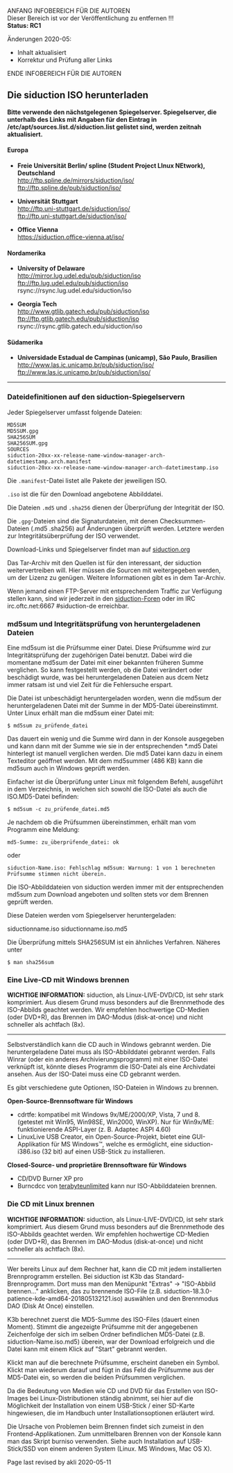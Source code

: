 ANFANG   INFOBEREICH FÜR DIE AUTOREN  
Dieser Bereich ist vor der Veröffentlichung zu entfernen !!!  
**Status: RC1**

Änderungen 2020-05:
+ Inhalt aktualisiert
+ Korrektur und Prüfung aller Links

ENDE   INFOBEREICH FÜR DIE AUTOREN

<div class="divider" id="download-siduction">

## Die siduction ISO herunterladen

**Bitte verwende den nächstgelegenen Spiegelserver. Spiegelserver, die unterhalb des Links mit Angaben für den Eintrag in /etc/apt/sources.list.d/siduction.list gelistet sind, werden zeitnah aktualisiert.**  

#### Europa

+ **Freie Universität Berlin/ spline (Student Project LInux NEtwork), Deutschland**  
    http://ftp.spline.de/mirrors/siduction/iso/  
    ftp://ftp.spline.de/pub/siduction/iso/

+ **Universität Stuttgart**  
    http://ftp.uni-stuttgart.de/siduction/iso/  
    ftp://ftp.uni-stuttgart.de/siduction/iso/  

+ **Office Vienna**  
    https://siduction.office-vienna.at/iso/

#### Nordamerika

+ **University of Delaware**  
    http://mirror.lug.udel.edu/pub/siduction/iso  
    ftp://ftp.lug.udel.edu/pub/siduction/iso  
    rsync://rsync.lug.udel.edu/siduction/iso  

+ **Georgia Tech**  
    http://www.gtlib.gatech.edu/pub/siduction/iso  
    ftp://ftp.gtlib.gatech.edu/pub/siduction/iso  
    rsync://rsync.gtlib.gatech.edu/siduction/iso  

#### Südamerika

+ **Universidade Estadual de Campinas (unicamp), São Paulo, Brasilien**  
    http://www.las.ic.unicamp.br/pub/siduction/iso/  
    ftp://www.las.ic.unicamp.br/pub/siduction/iso/  

-----

### Dateidefinitionen auf den siduction-Spiegelservern

Jeder Spiegelserver umfasst folgende Dateien:

    MD5SUM  
    MD5SUM.gpg  
    SHA256SUM  
    SHA256SUM.gpg  
    SOURCES  
    siduction-20xx-xx-release-name-window-manager-arch-datetimestamp.arch.manifest  
    siduction-20xx-xx-release-name-window-manager-arch-datetimestamp.iso  


Die `.manifest`-Datei listet alle Pakete der jeweiligen ISO.

`.iso` ist die für den Download angebotene Abbilddatei.

Die Dateien `.md5` und `.sha256` dienen der Überprüfung der Integrität der ISO.

Die `.gpg`-Dateien sind die Signaturdateien, mit denen Checksummen-Dateien (.md5 .sha256) auf Änderungen überprüft werden. Letztere werden zur Integritätsüberprüfung der ISO verwendet.

Download-Links und Spiegelserver findet man auf [siduction.org](https://forum.siduction.org/index.php?page=7)

Das Tar-Archiv mit den Quellen ist für den interessant, der siduction weitervertreiben will. Hier müssen die Sourcen mit weitergegeben werden, um der Lizenz zu genügen. Weitere Informationen gibt es in dem Tar-Archiv.

Wenn jemand einen FTP-Server mit entsprechendem Traffic zur Verfügung stellen kann, sind wir jederzeit in den [siduction-Foren](https://siduction.org) oder im IRC irc.oftc.net:6667 #siduction-de erreichbar. 

### md5sum und Integritätsprüfung von heruntergeladenen Dateien

Eine md5sum ist die Prüfsumme einer Datei. Diese Prüfsumme wird zur Integritätsprüfung der zugehörigen Datei benutzt. Dabei wird die momentane md5sum der Datei mit einer bekannten früheren Summe verglichen. So kann festgestellt werden, ob die Datei verändert oder beschädigt wurde, was bei heruntergeladenen Dateien aus dcem Netz immer ratsam ist und viel Zeit für die Fehlersuche erspart.

Die Datei ist unbeschädigt heruntergeladen worden, wenn die md5sum der heruntergeladenen Datei mit der Summe in der MD5-Datei übereinstimmt. Unter Linux erhält man die md5sum einer Datei mit:

    $ md5sum zu_prüfende_datei

Das dauert ein wenig und die Summe wird dann in der Konsole ausgegeben und kann dann mit der Summe wie sie in der entsprechenden *.md5 Datei hinterlegt ist manuell verglichen werden. Die md5 Datei kann dazu in einem Texteditor geöffnet werden. Mit dem md5summer (486 KB) kann die md5sum auch in Windows geprüft werden.

Einfacher ist die Überprüfung unter Linux mit folgendem Befehl, ausgeführt in dem Verzeichnis, in welchen sich sowohl die ISO-Datei als auch die ISO.MD5-Datei befinden:

    $ md5sum -c zu_prüfende_datei.md5

Je nachdem ob die Prüfsummen übereinstimmen, erhält man vom Programm eine Meldung:

    md5-Summe: zu_überprüfende_datei: ok

oder

    siduction-Name.iso: Fehlschlag md5sum: Warnung: 1 von 1 berechneten Prüfsumme stimmen nicht überein.

Die ISO-Abbilddateien von siduction werden immer mit der entsprechenden md5sum zum Download angeboten und sollten stets vor dem Brennen geprüft werden.

Diese Dateien werden vom Spiegelserver heruntergeladen:

siductionname.iso
siductionname.iso.md5

Die Überprüfung mittels SHA256SUM ist ein ähnliches Verfahren. Näheres unter

    $ man sha256sum

### Eine Live-CD mit Windows brennen ###

**<warning>WICHTIGE INFORMATION:</warning>**
<warning>
siduction, als Linux-LIVE-DVD/CD, ist sehr stark komprimiert. Aus diesem Grund muss besonders auf die Brennmethode des ISO-Abbilds geachtet werden. Wir empfehlen hochwertige CD-Medien (oder DVD+R), das Brennen im DAO-Modus (disk-at-once) und nicht schneller als achtfach (8x).
</warning>

---

Selbstverständlich kann die CD auch in Windows gebrannt werden. Die heruntergeladene Datei muss als ISO-Abbilddatei gebrannt werden. Falls Winrar (oder ein anderes Archivierungsprogramm) mit einer ISO-Datei verknüpft ist, könnte dieses Programm die ISO-Datei als eine Archivdatei ansehen. Aus der ISO-Datei muss eine CD gebrannt werden.

Es gibt verschiedene gute Optionen, ISO-Dateien in Windows zu brennen.  

**Open-Source-Brennsoftware für Windows**

+ cdrtfe: kompatibel mit Windows 9x/ME/2000/XP, Vista, 7 und 8. (getestet mit Win95, Win98SE, Win2000, WinXP). Nur für Win9x/ME: funktionierende ASPI-Layer (z. B. Adaptec ASPI 4.60)
+ LinuxLive USB Creator, ein Open-Source-Projekt, bietet eine GUI-Applikation für MS Windows™, welche es ermöglicht, eine siduction-i386.iso (32 bit) auf einen USB-Stick zu installieren.  

**Closed-Source- und proprietäre Brennsoftware für Windows**

+ CD/DVD Burner XP pro
+ Burncdcc von [terabyteunlimited](https://www.terabyteunlimited.com/downloads-free-software.htm) kann nur ISO-Abbilddateien brennen.

### Die CD mit Linux brennen

**<warning>WICHTIGE INFORMATION:</warning>**
<warning>
siduction, als Linux-LIVE-DVD/CD, ist sehr stark komprimiert. Aus diesem 
Grund muss besonders auf die Brennmethode des ISO-Abbilds geachtet werden. Wir empfehlen hochwertige CD-Medien (oder DVD+R), das Brennen im DAO-Modus (disk-at-once) und nicht schneller als achtfach (8x).
</warning>

---

Wer bereits Linux auf dem Rechner hat, kann die CD mit jedem installierten Brennprogramm erstellen. Bei siduction ist K3b das Standard-Brennprogramm. Dort muss man den Menüpunkt "Extras" -> "ISO-Abbild brennen..." anklicken, das zu brennende ISO-File (z.B. siduction-18.3.0-patience-kde-amd64-201805132121.iso) auswählen und den Brennmodus DAO (Disk At Once) einstellen.

K3b berechnet zuerst die MD5-Summe des ISO-Files (dauert einen Moment). Stimmt die angezeigte Prüfsumme mit der angegebenen Zeichenfolge der sich im selben Ordner befindlichen MD5-Datei (z.B. siduction-Name.iso.md5) überein, war der Download erfolgreich und die Datei kann mit einem Klick auf "Start" gebrannt werden.

Klickt man auf die berechnete Prüfsumme, erscheint daneben ein Symbol. Klickt man wiederum darauf und fügt in das Feld die Prüfsumme aus der MD5-Datei ein, so werden die beiden Prüfsummen verglichen.

Da die Bedeutung von Medien wie CD und DVD für das Erstellen von ISO-Images bei Linux-Distributionen ständig abnimmt, sei hier auf die Möglichkeit der Installation von einem USB-Stick / einer SD-Karte hingewiesen, die im Handbuch unter Installationsoptionen erläutert wird.

Die Ursache von Problemen beim Brennen findet sich zumeist in den Frontend-Applikationen. Zum unmittelbaren Brennen von der Konsole kann man das Skript burniso verwenden.
Siehe auch Installation auf USB-Stick/SSD von einem anderen System (Linux. MS Windows, Mac OS X).

<div id="rev">Page last revised by akli 2020-05-11</div>

